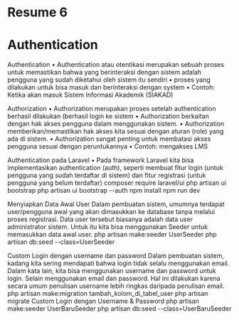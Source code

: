 # Resume  6
# Authentication
Authentication
• Authentication atau otentikasi merupakan sebuah proses untuk memastikan bahwa yang
berinteraksi dengan sistem adalah pengguna yang sudah diketahui oleh sistem itu sendiri
• proses yang dilakukan untuk bisa masuk dan berinteraksi dengan system
• Contoh: Ketika akan masuk Sistem Informasi Akademik (SIAKAD)

Authorization
• Authorization merupakan proses setelah authentication berhasil dilakukan (berhasil login ke
sistem
• Authorization berkaitan dengan hak akses pengguna dalam menggunakan sistem.
• Authorization memberikan/memastikan hak akses kita sesuai dengan aturan (role) yang ada
di sistem.
• Authorization sangat penting untuk membatasi akses pengguna sesuai dengan
peruntukannya
• Contoh: mengakses LMS

Authentication pada Laravel
• Pada framework Laravel kita bisa implementasikan authentication (auth), seperti membuat
fitur login (untuk pengguna yang sudah terdaftar di sistem) dan fitur registrasi (untuk
pengguna yang belum terdaftar)
composer require laravel/ui
php artisan ui bootstrap
php artisan ui bootstrap --auth
npm install
npm run dev

Menyiapkan Data Awal User
Dalam pembuatan sistem, umumnya terdapat user/pengguna awal yang akan dimasukkan ke
database tanpa melalui proses registrasi. Data user tersebut biasanya adalah data user
administrator sistem. Untuk itu kita bisa menggunakan Seeder untuk memasukkan data awal
user.
php artisan make:seeder UserSeeder
php artisan db:seed --class=UserSeeder

Custom Login dengan username dan password
Dalam pembuatan sistem, kadang kita sering mendapati bahwa login tidak selalu
menggunakan email. Dalam kata lain, kita bisa menggunakan username dan password untuk
login. Selain menggunakan email dan password.
Hal ini dilakukan karena secara umum penulisan username lebih ringkas daripada penulisan
email.
php artisan make:migration tambah_kolom_di_tabel_user
php artisan migrate
Custom Login dengan Username & Password
php artisan make:seeder UserBaruSeeder
php artisan db:seed --class=UserBaruSeeder